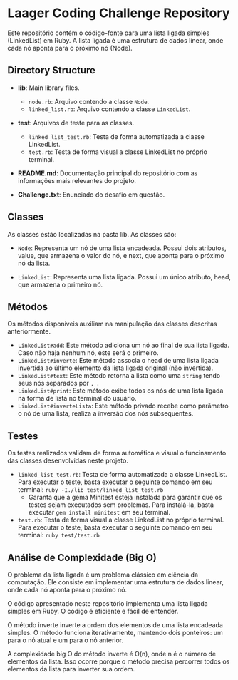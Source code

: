# Laager Coding Challenge Repository

Este repositório contém o código-fonte para uma lista ligada simples (LinkedList) em Ruby. A lista ligada é uma estrutura de dados linear, onde cada nó aponta para o próximo nó (Node).

## Directory Structure

- **lib**: Main library files.
  - `node.rb`: Arquivo contendo a classe `Node`.
  - `linked_list.rb`: Arquivo contendo a classe `LinkedList`.

- **test**: Arquivos de teste para as classes.
  - `linked_list_test.rb`: Testa de forma automatizada a classe LinkedList.
  - `test.rb`: Testa de forma visual a classe LinkedList no próprio terminal.

- **README.md**: Documentação principal do repositório com as informações mais relevantes do projeto.
- **Challenge.txt**: Enunciado do desafio em questão.
  
## Classes

As classes estão localizadas na pasta lib. As classes são:

  - `Node`:
  Representa um nó de uma lista encadeada. Possui dois atributos, value, que armazena o valor do nó, e next, que aponta para o próximo nó da lista.

  - `LinkedList`:
  Representa uma lista ligada. Possui um único atributo, head, que armazena o primeiro nó.

## Métodos

Os métodos disponíveis auxiliam na manipulação das classes descritas anteriormente.

  - `LinkedList#add`: Este método adiciona um nó ao final de sua lista ligada. Caso não haja nenhum nó, este será o primeiro.
  - `LinkedList#inverte`: Este método associa o head de uma lista ligada invertida ao último elemento da lista ligada original (não invertida).
  - `LinkedList#text`: Este método retorna a lista como uma `string` tendo seus nós separados por `, `.
  - `LinkedList#print`: Este método exibe todos os nós de uma lista ligada na forma de lista no terminal do usuário.
  - `LinkedList#inverteLista`: Este método privado recebe como parâmetro o nó de uma lista, realiza a inversão dos nós subsequentes.

## Testes

Os testes realizados validam de forma automática e visual o funcinamento das classes desenvolvidas neste projeto.

  - `linked_list_test.rb`: Testa de forma automatizada a classe LinkedList. Para executar o teste, basta executar o seguinte comando em seu terminal:
  ```ruby -I./lib test/linked_list_test.rb```
    - Garanta que a gema Minitest esteja instalada para garantir que os testes sejam executados sem problemas. Para instalá-la, basta executar ```gem install minitest``` em seu terminal.
  - `test.rb`: Testa de forma visual a classe LinkedList no próprio terminal. Para executar o teste, basta executar o seguinte comando em seu terminal:
  ```ruby test/test.rb```

## Análise de Complexidade (Big O)

O problema da lista ligada é um problema clássico em ciência da computação. Ele consiste em implementar uma estrutura de dados linear, onde cada nó aponta para o próximo nó.

O código apresentado neste repositório implementa uma lista ligada simples em Ruby. O código é eficiente e fácil de entender.

O método inverte inverte a ordem dos elementos de uma lista encadeada simples. O método funciona iterativamente, mantendo dois ponteiros: um para o nó atual e um para o nó anterior.

A complexidade big O do método inverte é O(n), onde n é o número de elementos da lista. Isso ocorre porque o método precisa percorrer todos os elementos da lista para inverter sua ordem.
